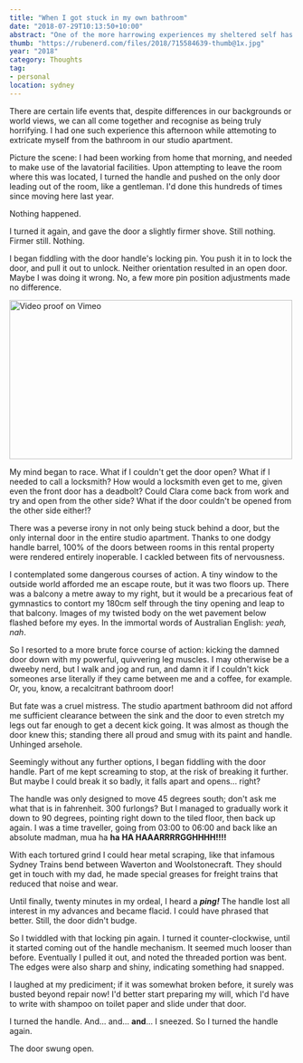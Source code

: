 ```yaml
---
title: "When I got stuck in my own bathroom"
date: "2018-07-29T10:13:50+10:00"
abstract: "One of the more harrowing experiences my sheltered self has had!"
thumb: "https://rubenerd.com/files/2018/715584639-thumb@1x.jpg"
year: "2018"
category: Thoughts
tag:
- personal
location: sydney
---
```

There are certain life events that, despite differences in our backgrounds or world views, we can all come together and recognise as being truly horrifying. I had one such experience this afternoon while attemoting to extricate myself from the bathroom in our studio apartment.

Picture the scene: I had been working from home that morning, and needed to make use of the lavatorial facilities. Upon attempting to leave the room where this was located, I turned the handle and pushed on the only door leading out of the room, like a gentleman. I'd done this hundreds of times since moving here last year.

Nothing happened.

I turned it again, and gave the door a slightly firmer shove. Still nothing. Firmer still. Nothing.

I began fiddling with the door handle's locking pin. You push it in to lock the door, and pull it out to unlock. Neither orientation resulted in an open door. Maybe I was doing it wrong. No, a few more pin position adjustments made no difference.

<p><a title="Video proof on Vimeo" href="https://vimeo.com/281757791"><img src="https://rubenerd.com/files/2018/715584639-thumb@1x.jpg" srcset="https://rubenerd.com/files/2018/715584639-thumb@1x.jpg 1x, https://rubenerd.com/files/2018/715584639-thumb@2x.jpg 2x" alt="Video proof on Vimeo" style="width:500px; height:281px;" /></a></p>

My mind began to race. What if I couldn't get the door open? What if I needed to call a locksmith? How would a locksmith even get to me, given even the front door has a deadbolt? Could Clara come back from work and try and open from the other side? What if the door couldn't be opened from the other side either!?

There was a peverse irony in not only being stuck behind a door, but the only internal door in the entire studio apartment. Thanks to one dodgy handle barrel, 100% of the doors between rooms in this rental property were rendered entirely inoperable. I cackled between fits of nervousness.

I contemplated some dangerous courses of action. A tiny window to the outside world afforded me an escape route, but it was two floors up. There was a balcony a metre away to my right, but it would be a precarious feat of gymnastics to contort my 180cm self through the tiny opening and leap to that balcony. Images of my twisted body on the wet pavement below flashed before my eyes. In the immortal words of Australian English: *yeah, nah*.

So I resorted to a more brute force course of action: kicking the damned door down with my powerful, quivvering leg muscles. I may otherwise be a dweeby nerd, but I walk and jog and run, and damn it if I couldn't kick someones arse literally if they came between me and a coffee, for example. Or, you, know, a recalcitrant bathroom door!

But fate was a cruel mistress. The studio apartment bathroom did not afford me sufficient clearance between the sink and the door to even stretch my legs out far enough to get a decent kick going. It was almost as though the door knew this; standing there all proud and smug with its paint and handle. Unhinged arsehole.

Seemingly without any further options, I began fiddling with the door handle. Part of me kept screaming to stop, at the risk of breaking it further. But maybe I could break it so badly, it falls apart and opens... right?

The handle was only designed to move 45 degrees south; don't ask me what that is in fahrenheit. 300 furlongs? But I managed to gradually work it down to 90 degrees, pointing right down to the tiled floor, then back up again. I was a time traveller, going from 03:00 to 06:00 and back like an absolute madman, mua ha **ha** **HA HAAARRRRGGHHHH!!!!**

With each tortured grind I could hear metal scraping, like that infamous Sydney Trains bend between Waverton and Woolstonecraft. They should get in touch with my dad, he made special greases for freight trains that reduced that noise and wear.

Until finally, twenty minutes in my ordeal, I heard a ***ping!*** The handle lost all interest in my advances and became flacid. I could have phrased that better. Still, the door didn't budge.

So I twiddled with that locking pin again. I turned it counter-clockwise, until it started coming out of the handle mechanism. It seemed much looser than before. Eventually I pulled it out, and noted the threaded portion was bent. The edges were also sharp and shiny, indicating something had snapped.

I laughed at my prediciment; if it was somewhat broken before, it surely was busted beyond repair now! I'd better start preparing my will, which I'd have to write with shampoo on toilet paper and slide under that door.

I turned the handle. And... and... **and**... I sneezed. So I turned the handle again.

The door swung open.

